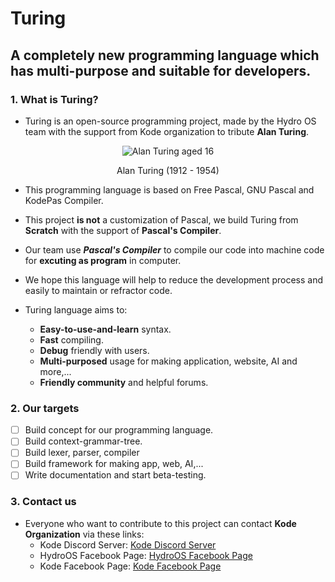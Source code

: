 # Turing
## A completely new programming language which has multi-purpose and suitable for developers.
### 1. What is Turing?
* Turing is an open-source programming project, made by the Hydro OS team with the support from Kode organization to tribute **Alan Turing**.

<p align="center">
<img src="https://upload.wikimedia.org/wikipedia/commons/a/a1/Alan_Turing_Aged_16.jpg" alt="Alan Turing aged 16"/>
<p align="center"> Alan Turing (1912 - 1954)</p>
</p>

* This programming language is based on Free Pascal, GNU Pascal and KodePas Compiler.
* This project **is not** a customization of Pascal, we build Turing from **Scratch** with the support of **Pascal's Compiler**.
* Our team use ***Pascal's Compiler*** to compile our code into machine code for **excuting as program** in computer.
* We hope this language will help to reduce the development process and easily to maintain or refractor code.

* Turing language aims to:
  * **Easy-to-use-and-learn** syntax.
  * **Fast** compiling.
  * **Debug** friendly with users.
  * **Multi-purposed** usage for making application, website, AI and more,...
  * **Friendly community** and helpful forums.

### 2. Our targets
  - [ ] Build concept for our programming language.
  - [ ] Build context-grammar-tree.
  - [ ] Build lexer, parser, compiler
  - [ ] Build framework for making app, web, AI,...
  - [ ] Write documentation and start beta-testing.
 
### 3. Contact us
  * Everyone who want to contribute to this project can contact **Kode Organization** via these links:
     * Kode Discord Server: [Kode Discord Server](https://discord.gg/33fmGezE)
     * HydroOS Facebook Page: [HydroOS Facebook Page](https://www.facebook.com/hydroos.dev)
     * Kode Facebook Page: [Kode Facebook Page](https://www.facebook.com/kode.page)
